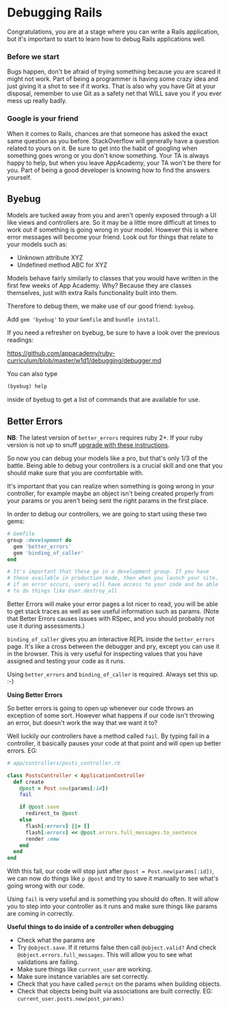 # Debugging Rails

Congratulations, you are at a stage where you can write a Rails
application, but it's important to start to learn how to debug Rails
applications well.

### Before we start

Bugs happen, don't be afraid of trying something because you are
scared it might not work. Part of being a programmer is having some
crazy idea and just giving it a shot to see if it works. That is also
why you have Git at your disposal, remember to use Git as a safety net
that WILL save you if you ever mess up really badly.

### Google is your friend

When it comes to Rails, chances are that someone has asked the exact
same question as you before. StackOverflow will generally have a
question related to yours on it. Be sure to get into the habit of
googling when something goes wrong or you don't know something. Your
TA is always happy to help, but when you leave AppAcademy, your TA
won't be there for you. Part of being a good developer is knowing how
to find the answers yourself.

## Byebug

Models are tucked away from you and aren't openly exposed through a UI
like views and controllers are. So it may be a little more difficult
at times to work out if something is going wrong in your
model. However this is where error messages will become your
friend. Look out for things that relate to your models such as:

  * Unknown attribute XYZ
  * Undefined method ABC for XYZ

Models behave fairly similarly to classes that you would have written
in the first few weeks of App Academy. Why? Because they are classes
themselves, just with extra Rails functionality built into them.

Therefore to debug them, we make use of our good friend: `byebug`.

Add `gem 'byebug'` to your `Gemfile` and `bundle install`.

If you need a refresher on byebug, be sure to have a look over the
previous readings:

https://github.com/appacademy/ruby-curriculum/blob/master/w1d1/debugging/debugger.md

You can also type

```ruby
(byebug) help
```

inside of byebug to get a list of commands that are
available for use.

## Better Errors

**NB**: The latest version of `better_errors` requires ruby 2+. If 
your ruby version is not up to snuff 
[upgrade with these instructions][ruby-setup].

So now you can debug your models like a pro, but that's only 1/3 of
the battle. Being able to debug your controllers is a crucial skill
and one that you should make sure that you are comfortable with.

It's important that you can realize when something is going wrong in
your controller, for example maybe an object isn't being created
properly from your params or you aren't being sent the right params in
the first place.

In order to debug our controllers, we are going to start using these
two gems:

```ruby
# Gemfile
group :development do
  gem 'better_errors'
  gem 'binding_of_caller'
end

# It's important that these go in a development group. If you have
# these available in production mode, then when you launch your site,
# if an error occurs, users will have access to your code and be able
# to do things like User.destroy_all
```

Better Errors will make your error pages a lot nicer to read, you will
be able to get stack traces as well as see useful information such as
params.  (Note that Better Errors causes issues with RSpec, and you
should probably not use it during assessments.)

`binding_of_caller` gives you an interactive REPL inside the
`better_errors` page. It's like a cross between the debugger and pry,
except you can use it in the browser. This is very useful for
inspecting values that you have assigned and testing your code as it
runs.

Using `better_errors` and `binding_of_caller` is required. Always set
this up. :-)

**Using Better Errors**

So better errors is going to open up whenever our code throws an
exception of some sort. However what happens if our code isn't
throwing an error, but doesn't work the way that we want it to?

Well luckily our controllers have a method called `fail`. By typing
fail in a controller, it basically pauses your code at that point and
will open up better errors. EG:

```ruby
# app/controllers/posts_controller.rb

class PostsController < ApplicationController
  def create
    @post = Post.new(params[:id])
    fail

    if @post.save
      redirect_to @post
    else
      flash[:errors] ||= []
      flash[:errors] << @post.errors.full_messages.to_sentence
      render :new
    end
  end
end
```

With this fail, our code will stop just after `@post =
Post.new(params[:id])`, we can now do things like `p @post` and try to
save it manually to see what's going wrong with our code.

Using `fail` is very useful and is something you should do often. It
will allow you to step into your controller as it runs and make sure
things like params are coming in correctly.

**Useful things to do inside of a controller when debugging**

* Check what the params are
* Try `@object.save`. If it returns false then call `@object.valid?`
  And check `@object.errors.full_messages`. This will allow you to see
  what validations are failing.
* Make sure things like `current_user` are working.
* Make sure instance variables are set correctly.
* Check that you have called `permit` on the params when building
  objects.
* Check that objects being built via associations are built
  correctly. EG: `current_user.posts.new(post_params)`

[ruby-setup]: https://github.com/appacademy/meta/blob/master/setup/ruby.md#rbenv-and-ruby
